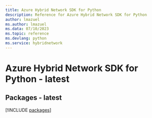 ```yaml
---
title: Azure Hybrid Network SDK for Python
description: Reference for Azure Hybrid Network SDK for Python
author: lmazuel
ms.author: lmazuel
ms.data: 07/10/2023
ms.topic: reference
ms.devlang: python
ms.service: hybridnetwork
---
```

# Azure Hybrid Network SDK for Python - latest
## Packages - latest
[!INCLUDE [packages](hybrid-network-index.md)]